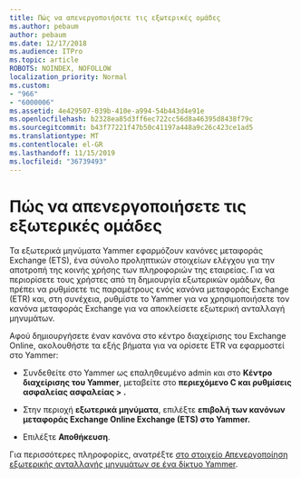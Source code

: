 ```yaml
---
title: Πώς να απενεργοποιήσετε τις εξωτερικές ομάδες
ms.author: pebaum
author: pebaum
ms.date: 12/17/2018
ms.audience: ITPro
ms.topic: article
ROBOTS: NOINDEX, NOFOLLOW
localization_priority: Normal
ms.custom:
- "966"
- "6000006"
ms.assetid: 4e429507-039b-410e-a994-54b443d4e91e
ms.openlocfilehash: b2328ea85d3ff6ec722cc56d8a46395d8438f79c
ms.sourcegitcommit: b43f77221f47b50c41197a448a9c26c423ce1ad5
ms.translationtype: MT
ms.contentlocale: el-GR
ms.lasthandoff: 11/15/2019
ms.locfileid: "36739493"
---
```

# <a name="how-to-disable-external-groups"></a>Πώς να απενεργοποιήσετε τις εξωτερικές ομάδες

Τα εξωτερικά μηνύματα Yammer εφαρμόζουν κανόνες μεταφοράς Exchange (ETS), ένα σύνολο προληπτικών στοιχείων ελέγχου για την αποτροπή της κοινής χρήσης των πληροφοριών της εταιρείας. Για να περιορίσετε τους χρήστες από τη δημιουργία εξωτερικών ομάδων, θα πρέπει να ρυθμίσετε τις παραμέτρους ενός κανόνα μεταφοράς Exchange (ETR) και, στη συνέχεια, ρυθμίστε το Yammer για να χρησιμοποιήσετε τον κανόνα μεταφοράς Exchange για να αποκλείσετε εξωτερική ανταλλαγή μηνυμάτων.
  
Αφού δημιουργήσετε έναν κανόνα στο κέντρο διαχείρισης του Exchange Online, ακολουθήστε τα εξής βήματα για να ορίσετε ETR να εφαρμοστεί στο Yammer:
  
- Συνδεθείτε στο Yammer ως επαληθευμένο admin και στο **Κέντρο διαχείρισης του Yammer**, μεταβείτε στο **περιεχόμενο C και ρυθμίσεις ασφαλείας ασφαλείας \> .**

- Στην περιοχή **εξωτερικά μηνύματα**, επιλέξτε **επιβολή των κανόνων μεταφοράς Exchange Online Exchange (ETS) στο Yammer.**

- Επιλέξτε **Αποθήκευση**.

Για περισσότερες πληροφορίες, ανατρέξτε [στο στοιχείο Απενεργοποίηση εξωτερικής ανταλλαγής μηνυμάτων σε ένα δίκτυο Yammer](https://docs.microsoft.com/yammer/work-with-external-users/disable-external-messaging).
  